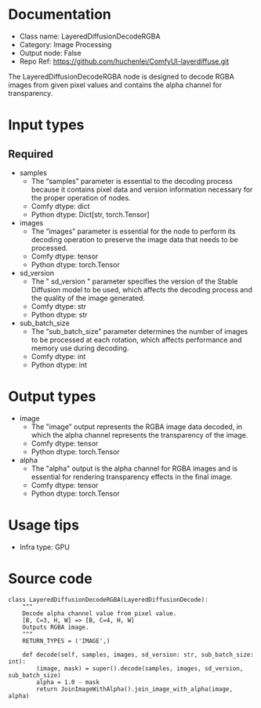 # Documentation
- Class name: LayeredDiffusionDecodeRGBA
- Category: Image Processing
- Output node: False
- Repo Ref: https://github.com/huchenlei/ComfyUI-layerdiffuse.git

The LayeredDiffusionDecodeRGBA node is designed to decode RGBA images from given pixel values and contains the alpha channel for transparency.

# Input types
## Required
- samples
    - The “samples” parameter is essential to the decoding process because it contains pixel data and version information necessary for the proper operation of nodes.
    - Comfy dtype: dict
    - Python dtype: Dict[str, torch.Tensor]
- images
    - The “images” parameter is essential for the node to perform its decoding operation to preserve the image data that needs to be processed.
    - Comfy dtype: tensor
    - Python dtype: torch.Tensor
- sd_version
    - The " sd_version " parameter specifies the version of the Stable Diffusion model to be used, which affects the decoding process and the quality of the image generated.
    - Comfy dtype: str
    - Python dtype: str
- sub_batch_size
    - The “sub_batch_size” parameter determines the number of images to be processed at each rotation, which affects performance and memory use during decoding.
    - Comfy dtype: int
    - Python dtype: int

# Output types
- image
    - The "image" output represents the RGBA image data decoded, in which the alpha channel represents the transparency of the image.
    - Comfy dtype: tensor
    - Python dtype: torch.Tensor
- alpha
    - The "alpha" output is the alpha channel for RGBA images and is essential for rendering transparency effects in the final image.
    - Comfy dtype: tensor
    - Python dtype: torch.Tensor

# Usage tips
- Infra type: GPU

# Source code
```
class LayeredDiffusionDecodeRGBA(LayeredDiffusionDecode):
    """
    Decode alpha channel value from pixel value.
    [B, C=3, H, W] => [B, C=4, H, W]
    Outputs RGBA image.
    """
    RETURN_TYPES = ('IMAGE',)

    def decode(self, samples, images, sd_version: str, sub_batch_size: int):
        (image, mask) = super().decode(samples, images, sd_version, sub_batch_size)
        alpha = 1.0 - mask
        return JoinImageWithAlpha().join_image_with_alpha(image, alpha)
```